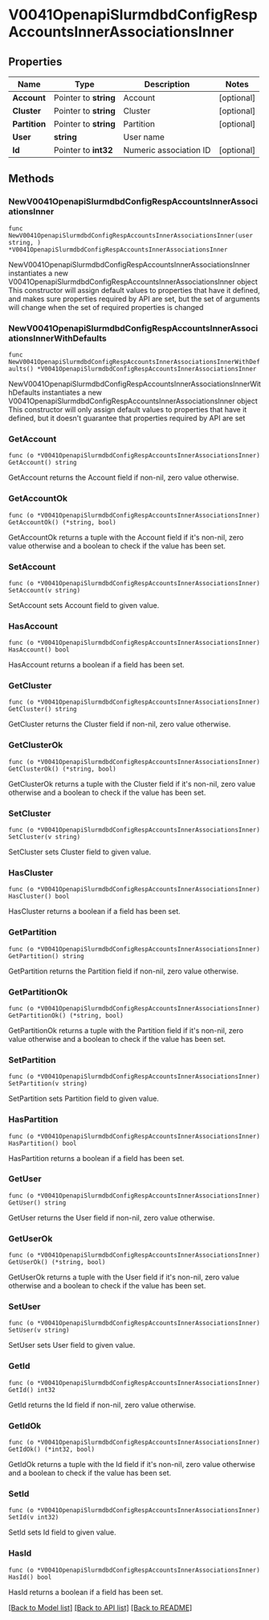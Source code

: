 # V0041OpenapiSlurmdbdConfigRespAccountsInnerAssociationsInner

## Properties

Name | Type | Description | Notes
------------ | ------------- | ------------- | -------------
**Account** | Pointer to **string** | Account | [optional] 
**Cluster** | Pointer to **string** | Cluster | [optional] 
**Partition** | Pointer to **string** | Partition | [optional] 
**User** | **string** | User name | 
**Id** | Pointer to **int32** | Numeric association ID | [optional] 

## Methods

### NewV0041OpenapiSlurmdbdConfigRespAccountsInnerAssociationsInner

`func NewV0041OpenapiSlurmdbdConfigRespAccountsInnerAssociationsInner(user string, ) *V0041OpenapiSlurmdbdConfigRespAccountsInnerAssociationsInner`

NewV0041OpenapiSlurmdbdConfigRespAccountsInnerAssociationsInner instantiates a new V0041OpenapiSlurmdbdConfigRespAccountsInnerAssociationsInner object
This constructor will assign default values to properties that have it defined,
and makes sure properties required by API are set, but the set of arguments
will change when the set of required properties is changed

### NewV0041OpenapiSlurmdbdConfigRespAccountsInnerAssociationsInnerWithDefaults

`func NewV0041OpenapiSlurmdbdConfigRespAccountsInnerAssociationsInnerWithDefaults() *V0041OpenapiSlurmdbdConfigRespAccountsInnerAssociationsInner`

NewV0041OpenapiSlurmdbdConfigRespAccountsInnerAssociationsInnerWithDefaults instantiates a new V0041OpenapiSlurmdbdConfigRespAccountsInnerAssociationsInner object
This constructor will only assign default values to properties that have it defined,
but it doesn't guarantee that properties required by API are set

### GetAccount

`func (o *V0041OpenapiSlurmdbdConfigRespAccountsInnerAssociationsInner) GetAccount() string`

GetAccount returns the Account field if non-nil, zero value otherwise.

### GetAccountOk

`func (o *V0041OpenapiSlurmdbdConfigRespAccountsInnerAssociationsInner) GetAccountOk() (*string, bool)`

GetAccountOk returns a tuple with the Account field if it's non-nil, zero value otherwise
and a boolean to check if the value has been set.

### SetAccount

`func (o *V0041OpenapiSlurmdbdConfigRespAccountsInnerAssociationsInner) SetAccount(v string)`

SetAccount sets Account field to given value.

### HasAccount

`func (o *V0041OpenapiSlurmdbdConfigRespAccountsInnerAssociationsInner) HasAccount() bool`

HasAccount returns a boolean if a field has been set.

### GetCluster

`func (o *V0041OpenapiSlurmdbdConfigRespAccountsInnerAssociationsInner) GetCluster() string`

GetCluster returns the Cluster field if non-nil, zero value otherwise.

### GetClusterOk

`func (o *V0041OpenapiSlurmdbdConfigRespAccountsInnerAssociationsInner) GetClusterOk() (*string, bool)`

GetClusterOk returns a tuple with the Cluster field if it's non-nil, zero value otherwise
and a boolean to check if the value has been set.

### SetCluster

`func (o *V0041OpenapiSlurmdbdConfigRespAccountsInnerAssociationsInner) SetCluster(v string)`

SetCluster sets Cluster field to given value.

### HasCluster

`func (o *V0041OpenapiSlurmdbdConfigRespAccountsInnerAssociationsInner) HasCluster() bool`

HasCluster returns a boolean if a field has been set.

### GetPartition

`func (o *V0041OpenapiSlurmdbdConfigRespAccountsInnerAssociationsInner) GetPartition() string`

GetPartition returns the Partition field if non-nil, zero value otherwise.

### GetPartitionOk

`func (o *V0041OpenapiSlurmdbdConfigRespAccountsInnerAssociationsInner) GetPartitionOk() (*string, bool)`

GetPartitionOk returns a tuple with the Partition field if it's non-nil, zero value otherwise
and a boolean to check if the value has been set.

### SetPartition

`func (o *V0041OpenapiSlurmdbdConfigRespAccountsInnerAssociationsInner) SetPartition(v string)`

SetPartition sets Partition field to given value.

### HasPartition

`func (o *V0041OpenapiSlurmdbdConfigRespAccountsInnerAssociationsInner) HasPartition() bool`

HasPartition returns a boolean if a field has been set.

### GetUser

`func (o *V0041OpenapiSlurmdbdConfigRespAccountsInnerAssociationsInner) GetUser() string`

GetUser returns the User field if non-nil, zero value otherwise.

### GetUserOk

`func (o *V0041OpenapiSlurmdbdConfigRespAccountsInnerAssociationsInner) GetUserOk() (*string, bool)`

GetUserOk returns a tuple with the User field if it's non-nil, zero value otherwise
and a boolean to check if the value has been set.

### SetUser

`func (o *V0041OpenapiSlurmdbdConfigRespAccountsInnerAssociationsInner) SetUser(v string)`

SetUser sets User field to given value.


### GetId

`func (o *V0041OpenapiSlurmdbdConfigRespAccountsInnerAssociationsInner) GetId() int32`

GetId returns the Id field if non-nil, zero value otherwise.

### GetIdOk

`func (o *V0041OpenapiSlurmdbdConfigRespAccountsInnerAssociationsInner) GetIdOk() (*int32, bool)`

GetIdOk returns a tuple with the Id field if it's non-nil, zero value otherwise
and a boolean to check if the value has been set.

### SetId

`func (o *V0041OpenapiSlurmdbdConfigRespAccountsInnerAssociationsInner) SetId(v int32)`

SetId sets Id field to given value.

### HasId

`func (o *V0041OpenapiSlurmdbdConfigRespAccountsInnerAssociationsInner) HasId() bool`

HasId returns a boolean if a field has been set.


[[Back to Model list]](../README.md#documentation-for-models) [[Back to API list]](../README.md#documentation-for-api-endpoints) [[Back to README]](../README.md)


